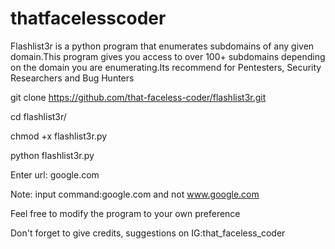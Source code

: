 # thatfacelesscoder

Flashlist3r is a python program that enumerates subdomains of any given domain.This program gives you access to over 100+ subdomains depending on the domain you are enumerating.Its recommend for Pentesters, Security Researchers and Bug Hunters

git clone https://github.com/that-faceless-coder/flashlist3r.git

cd flashlist3r/

chmod +x flashlist3r.py

python flashlist3r.py

Enter url: google.com

Note: input command:google.com and not www.google.com

Feel free to modify the program to your own preference

Don't forget to give credits, suggestions on IG:that_faceless_coder

